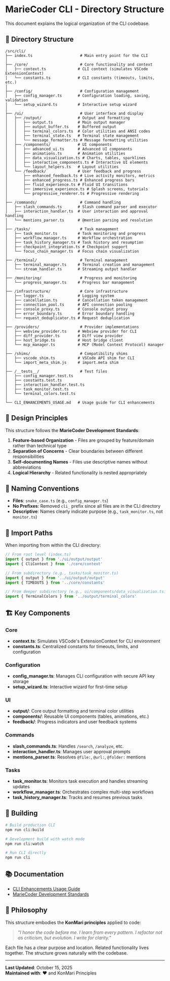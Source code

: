 # MarieCoder CLI - Directory Structure

This document explains the logical organization of the CLI codebase.

## 📁 Directory Structure

```
/src/cli/
├── index.ts                     # Main entry point for the CLI
│
├── /core/                       # Core functionality and context
│   ├── context.ts              # CLI context (simulates VSCode ExtensionContext)
│   └── constants.ts            # CLI constants (timeouts, limits, etc.)
│
├── /config/                     # Configuration management
│   ├── config_manager.ts       # Configuration loading, saving, validation
│   └── setup_wizard.ts         # Interactive setup wizard
│
├── /ui/                         # User interface and display
│   ├── /output/                # Output and formatting
│   │   ├── output.ts           # Main output manager
│   │   ├── output_buffer.ts    # Buffered output
│   │   ├── terminal_colors.ts  # Color utilities and ANSI codes
│   │   ├── terminal_state.ts   # Terminal state management
│   │   └── message_formatter.ts # Message formatting utilities
│   ├── /components/            # UI components
│   │   ├── advanced_ui.ts      # Advanced UI components
│   │   ├── animations.ts       # Animation utilities
│   │   ├── data_visualization.ts # Charts, tables, sparklines
│   │   ├── interactive_components.ts # Interactive UI elements
│   │   └── layout_helpers.ts   # Layout utilities
│   └── /feedback/              # User feedback and progress
│       ├── enhanced_feedback.ts # Live activity monitors, metrics
│       ├── enhanced_progress.ts # Enhanced progress bars
│       ├── fluid_experience.ts # Fluid UI transitions
│       ├── immersive_experience.ts # Splash screens, tutorials
│       └── progressive_renderer.ts # Progressive rendering
│
├── /commands/                   # Command handling
│   ├── slash_commands.ts       # Slash command parser and executor
│   ├── interaction_handler.ts  # User interaction and approval handling
│   └── mentions_parser.ts      # @mention parsing and resolution
│
├── /tasks/                      # Task management
│   ├── task_monitor.ts         # Task monitoring and progress
│   ├── workflow_manager.ts     # Workflow orchestration
│   ├── task_history_manager.ts # Task history and resumption
│   ├── checkpoint_integration.ts # Checkpoint support
│   └── focus_chain_manager.ts  # Focus chain visualization
│
├── /terminal/                   # Terminal management
│   ├── terminal_manager.ts     # Terminal creation and management
│   └── stream_handler.ts       # Streaming output handler
│
├── /monitoring/                 # Progress and monitoring
│   └── progress_manager.ts     # Progress bar management
│
├── /infrastructure/             # Core infrastructure
│   ├── logger.ts               # Logging system
│   ├── cancellation.ts         # Cancellation token management
│   ├── connection_pool.ts      # API connection pooling
│   ├── console_proxy.ts        # Console output proxy
│   ├── error_boundary.ts       # Error boundary handling
│   └── request_deduplicator.ts # Request deduplication
│
├── /providers/                  # Provider implementations
│   ├── webview_provider.ts     # Webview provider for CLI
│   ├── diff_provider.ts        # Diff view provider
│   ├── host_bridge.ts          # Host bridge client
│   └── mcp_manager.ts          # MCP (Model Context Protocol) manager
│
├── /shims/                      # Compatibility shims
│   ├── vscode_shim.ts          # VSCode API shim for CLI
│   └── import_meta_shim.js     # import.meta shim
│
├── /__tests__/                  # Test files
│   ├── config_manager.test.ts
│   ├── constants.test.ts
│   ├── interaction_handler.test.ts
│   ├── task_monitor.test.ts
│   └── terminal_colors.test.ts
│
└── CLI_ENHANCEMENTS_USAGE.md   # Usage guide for CLI enhancements
```

## 🎯 Design Principles

This structure follows the **MarieCoder Development Standards**:

1. **Feature-based Organization** - Files are grouped by feature/domain rather than technical type
2. **Separation of Concerns** - Clear boundaries between different responsibilities
3. **Self-documenting Names** - Files use descriptive names without abbreviations
4. **Logical Hierarchy** - Related functionality is nested appropriately

## 📝 Naming Conventions

- **Files**: `snake_case.ts` (e.g., `config_manager.ts`)
- **No Prefixes**: Removed `cli_` prefix since all files are in the CLI directory
- **Descriptive**: Names clearly indicate purpose (e.g., `task_monitor.ts`, not `monitor.ts`)

## 🔗 Import Paths

When importing from within the CLI directory:

```typescript
// From root level (index.ts)
import { output } from './ui/output/output'
import { CliContext } from './core/context'

// From subdirectory (e.g., tasks/task_monitor.ts)
import { output } from '../ui/output/output'
import { TIMEOUTS } from '../core/constants'

// From deeper subdirectory (e.g., ui/components/data_visualization.ts)
import { TerminalColors } from '../output/terminal_colors'
```

## 🏗️ Key Components

### Core
- **context.ts**: Simulates VSCode's ExtensionContext for CLI environment
- **constants.ts**: Centralized constants for timeouts, limits, and configuration

### Configuration
- **config_manager.ts**: Manages CLI configuration with secure API key storage
- **setup_wizard.ts**: Interactive wizard for first-time setup

### UI
- **output/**: Core output formatting and terminal color utilities
- **components/**: Reusable UI components (tables, animations, etc.)
- **feedback/**: Progress indicators and user feedback systems

### Commands
- **slash_commands.ts**: Handles `/search`, `/analyze`, etc.
- **interaction_handler.ts**: Manages user approval prompts
- **mentions_parser.ts**: Resolves `@file:`, `@url:`, `@folder:` mentions

### Tasks
- **task_monitor.ts**: Monitors task execution and handles streaming updates
- **workflow_manager.ts**: Orchestrates complex multi-step workflows
- **task_history_manager.ts**: Tracks and resumes previous tasks

## 🔧 Building

```bash
# Build production CLI
npm run cli:build

# Development build with watch mode
npm run cli:watch

# Run CLI directly
npm run cli
```

## 📚 Documentation

- [CLI Enhancements Usage Guide](./CLI_ENHANCEMENTS_USAGE.md)
- [MarieCoder Development Standards](../../.cursor/rules)

## 🎨 Philosophy

This structure embodies the **KonMari principles** applied to code:

> *"I honor the code before me. I learn from every pattern. I refactor not as criticism, but evolution. I write for clarity."*

Each file has a clear purpose and location. Related functionality lives together. The structure grows naturally with the codebase.

---

**Last Updated**: October 15, 2025  
**Maintained with**: ❤️ and KonMari Principles

